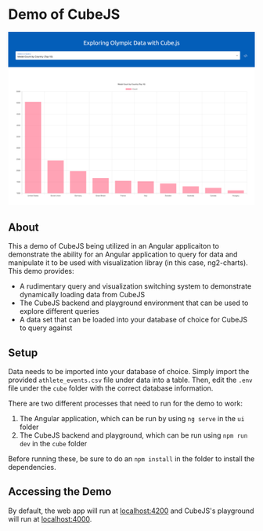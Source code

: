 # Demo of CubeJS

![Demo of CubeJS](demo_image.png)


## About

This a demo of CubeJS being utilized in an Angular applicaiton to demonstrate the ability for an Angular application to query for data 
and manipulate it to be used with visualization libray (in this case, ng2-charts). This demo provides:

* A rudimentary query and visualization switching system to demonstrate dynamically loading data from CubeJS
* The CubeJS backend and playground environment that can be used to explore different queries
* A data set that can be loaded into your database of choice for CubeJS to query against

## Setup

Data needs to be imported into your database of choice. Simply import the provided `athlete_events.csv` file under data into a table. 
Then, edit the `.env` file under the `cube` folder with the correct database information.

There are two different processes that need to run for the demo to work:

1. The Angular application, which can be run by using `ng serve` in the `ui` folder
2. The CubeJS backend and playground, which can be run using `npm run dev` in the `cube` folder

Before running these, be sure to do an `npm install` in the folder to install the dependencies.

## Accessing the Demo

By default, the web app will run at [localhost:4200](http://localhost:4200) and CubeJS's playground will run at [localhost:4000](http://localhost:4000).

